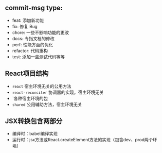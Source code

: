 
## commit-msg type:
- feat: 添加新功能
- fix: 修复 Bug
- chore: 一些不影响功能的更改
- docs: 专指文档的修改
- perf: 性能方面的优化
- refactor: 代码重构
- test: 添加一些测试代码等等


## React项目结构

- `react` 宿主环境无关的公用方法
- `react-reconciler` 协调器的实现，宿主环境无关
- `各种宿主环境的包
- `shared` 公用辅助方法，宿主环境无关

## JSX转换包含两部分

- 编译时：babel编译实现
- 运行时：jsx方法或React.createElement方法的实现（包含dev、prod两个环境）

